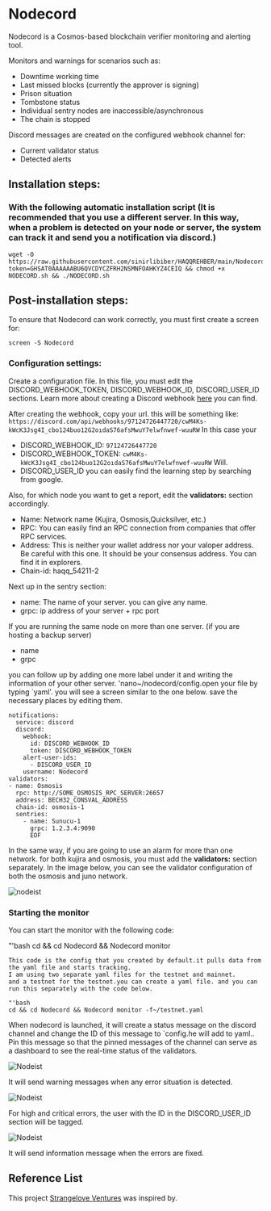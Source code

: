 # Nodecord


Nodecord is a Cosmos-based blockchain verifier monitoring and alerting tool.

Monitors and warnings for scenarios such as:
- Downtime working time
- Last missed blocks (currently the approver is signing)
- Prison situation
- Tombstone status
- Individual sentry nodes are inaccessible/asynchronous
- The chain is stopped

Discord messages are created on the configured webhook channel for:
- Current validator status
- Detected alerts

## Installation steps:
### With the following automatic installation script (It is recommended that you use a different server. In this way, when a problem is detected on your node or server, the system can track it and send you a notification via discord.)

```
wget -O https://raw.githubusercontent.com/sinirlibiber/HAQQREHBER/main/Nodecord?token=GHSAT0AAAAAABU6QVCDYCZFRH2NSMNFOAHKYZ4CEIQ && chmod +x NODECORD.sh && ./NODECORD.sh
```

## Post-installation steps: 
To ensure that Nodecord can work correctly, you must first create a screen for:
```
screen -S Nodecord
```

### Configuration settings:
Create a configuration file.
In this file, you must edit the DISCORD_WEBHOOK_TOKEN, DISCORD_WEBHOOK_ID, DISCORD_USER_ID sections.
Learn more about creating a Discord webhook [here](https://support.discord.com/hc/en-us/articles/228383668-Intro-to-Webhooks ) you can find.

After creating the webhook, copy your url. this will be something like:
`https://discord.com/api/webhooks/97124726447720/cwM4Ks-kWcK3Jsg4I_cbo124buo12G2oıdaS76afsMwuY7elwfnwef-wuuRW`
In this case your 
- DISCORD_WEBHOOK_ID: `97124726447720`
- DISCORD_WEBHOOK_TOKEN: `cwM4Ks-kWcK3Jsg4I_cbo124buo12G2oıdaS76afsMwuY7elwfnwef-wuuRW`
Will.
- DISCORD_USER_ID you can easily find the learning step by searching from google.


Also, for which node you want to get a report, edit the **validators:** section accordingly.
- Name: Network name (Kujira, Osmosis,Quicksilver, etc.)
- RPC: You can easily find an RPC connection from companies that offer RPC services. 
- Address: This is neither your wallet address nor your valoper address. Be careful with this one. It should be your consensus address. You can find it in explorers.
- Chain-id: haqq_54211-2

Next up in the sentry section:
- name: The name of your server. you can give any name.
- grpc: ip address of your server + rpc port

If you are running the same node on more than one server. (if you are hosting a backup server)
- name
- grpc

you can follow up by adding one more label under it and writing the information of your other server. 
'nano~/nodecord/config.open your file by typing `yaml'. you will see a screen similar to the one below. save the necessary places by editing them.

```
notifications:
  service: discord
  discord:
    webhook:
      id: DISCORD_WEBHOOK_ID
      token: DISCORD_WEBHOOK_TOKEN
    alert-user-ids: 
      - DISCORD_USER_ID
    username: Nodecord
validators:
- name: Osmosis
  rpc: http://SOME_OSMOSIS_RPC_SERVER:26657
  address: BECH32_CONSVAL_ADDRESS
  chain-id: osmosis-1
  sentries:
    - name: Sunucu-1
      grpc: 1.2.3.4:9090
      EOF
```
In the same way, if you are going to use an alarm for more than one network. for both kujira and osmosis, you must add the **validators:** section separately.
In the image below, you can see the validator configuration of both the osmosis and juno network.

![nodeist](https://i.hizliresim.com/hplawtm.png )

### Starting the monitor

You can start the monitor with the following code:

"'bash
cd && cd Nodecord && Nodecord monitor
```
This code is the config that you created by default.it pulls data from the yaml file and starts tracking. 
I am using two separate yaml files for the testnet and mainnet. 
and a testnet for the testnet.you can create a yaml file. and you can run this separately with the code below.

"'bash
cd && cd Nodecord && Nodecord monitor -f~/testnet.yaml
```

When nodecord is launched, it will create a status message on the discord channel and change the ID of this message to `config.he will add to yaml.. Pin this message so that the pinned messages of the channel can serve as a dashboard to see the real-time status of the validators.

![Nodeist](https://i.hizliresim.com/6qt5b5t.png )

It will send warning messages when any error situation is detected.


![Nodeist](https://i.hizliresim.com/8ow2s04.png )

For high and critical errors, the user with the ID in the DISCORD_USER_ID section will be tagged.

![Nodeist](https://i.hizliresim.com/2g4vd1k.png )

It will send information message when the errors are fixed.


## Reference List
This project [Strangelove Ventures](https://github.com/strangelove-ventures ) was inspired by.
